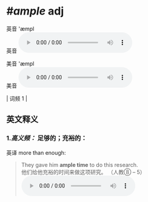 # ***\#ample*** adj
英音 'æmpl  
英音
<audio src="./media/ample-B.aac" controls="controls"></audio>

美音 'æmpl  
美音
<audio src="./media/ample.aac" controls="controls"></audio>



| 词频 1 |  

英文释义
---
### 1.*高义频：* **足够的；充裕的：**  
英译 more than enough:

 > They gave him **ample time** to do this research.  
 > 他们给他充裕的时间来做这项研究。  （人教⑧ – 5）  
<audio src="./media/ample-101_AAC.aac" controls="controls"></audio>


